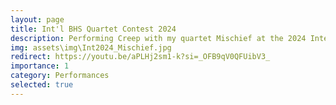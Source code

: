 ```yaml
---
layout: page
title: Int'l BHS Quartet Contest 2024
description: Performing Creep with my quartet Mischief at the 2024 International Quartet Quarterfinals, in Cleveland, OH.
img: assets\img\Int2024_Mischief.jpg
redirect: https://youtu.be/aPLHj2sm1-k?si=_OFB9qV0QFUibV3_
importance: 1
category: Performances
selected: true
---
```

